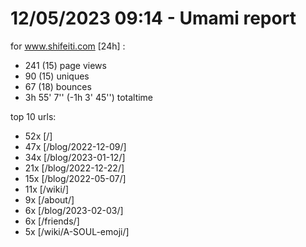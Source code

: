 # 12/05/2023 09:14 - Umami report
for www.shifeiti.com [24h] :

 - 241 (15) page views
 - 90 (15) uniques
 - 67 (18) bounces
 - 3h 55' 7'' (-1h 3' 45'') totaltime


top 10 urls:
 - 52x [/]
 - 47x [/blog/2022-12-09/]
 - 34x [/blog/2023-01-12/]
 - 21x [/blog/2022-12-22/]
 - 15x [/blog/2022-05-07/]
 - 11x [/wiki/]
 - 9x [/about/]
 - 6x [/blog/2023-02-03/]
 - 6x [/friends/]
 - 5x [/wiki/A-SOUL-emoji/]



